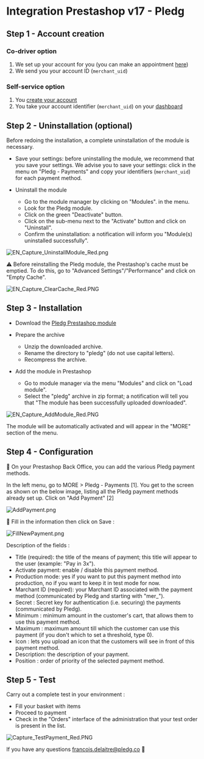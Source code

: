 # Integration Prestashop v17 - Pledg

## Step 1 - Account creation

### Co-driver option

1. We set up your account for you (you can make an appointment [here](https://pledg.co/prenez-rendez-vous/))
2. We send you your account ID (`merchant_uid`)

### Self-service option

1. You [create your account](https://staging.dashboard.ecard.pledg.co/#/)
2. You take your account identifier (`merchant_uid`) on your [dashboard](https://staging.dashboard.ecard.pledg.co/#/)

## Step 2 - Uninstallation (optional)

Before redoing the installation, a complete uninstallation of the module is necessary.

- Save your settings: before uninstalling the module, we recommend that you save your settings.
  We advise you to save your settings: click in the menu on "Pledg - Payments" and copy your identifiers (`merchant_uid`) for each payment method.

- Uninstall the module
  - Go to the module manager by clicking on "Modules".
    in the menu.
  - Look for the Pledg module.
  - Click on the green "Deactivate" button.
  - Click on the sub-menu next to the "Activate" button and click on
    "Uninstall".
  - Confirm the uninstallation: a notification will inform you "Module(s) uninstalled successfully".

![EN_Capture_UninstallModule_Red.png](https://storage.googleapis.com/slite-api-files-production/files/IRZjGiN~EW/ebe6737d-5722-4974-b2d9-b1306a230cb0/EN_Capture_UninstallModule_Red.png)

⚠️ Before reinstalling the Pledg module, the Prestashop's cache must be emptied. To do this, go to "Advanced Settings"/"Performance" and click on "Empty Cache".

![EN_Capture_ClearCache_Red.PNG](https://storage.googleapis.com/slite-api-files-production/files/IRZjGiN~EW/9d637eaa-45a7-4303-9183-fa094a0cba27/EN_Capture_ClearCache_Red.PNG)

## Step 3 - Installation

- Download the [Pledg Prestashop module](https://github.com/pledgcorporate/ecard-prestashop1.7/archive/master.zip)

- Prepare the archive
  - Unzip the downloaded archive.
  - Rename the directory to "pledg" (do not use capital letters).
  - Recompress the archive.

- Add the module in Prestashop
  - Go to module manager via the menu "Modules" and click on "Load module".
  - Select the "pledg" archive in zip format; a notification will tell you that "The module has been successfully uploaded
    downloaded".

![EN_Capture_AddModule_Red.PNG](https://storage.googleapis.com/slite-api-files-production/files/IRZjGiN~EW/a2af32d8-f3b3-4aee-970c-5c63f2ccf8be/EN_Capture_AddModule_Red.PNG)

The module will be automatically activated and will appear in the "MORE" section of the menu.

## Step 4 - Configuration

🔧 On your Prestashop Back Office, you can add the various Pledg payment methods.

In the left menu, go to MORE > Pledg - Payments [1]. You get to the screen as shown on the below image, listing all the Pledg payment methods already set up.
Click on "Add Payment" [2]

![AddPayment.png](https://pledg-assets.s3-eu-west-1.amazonaws.com/ecard-plugin-doc/module/Prestashop1.7/AddPayment.png)

🔖 Fill in the information then click on Save :

![FillNewPayment.png](https://pledg-assets.s3-eu-west-1.amazonaws.com/ecard-plugin-doc/module/Prestashop1.7/FillNewPayment.png)

Description of the fields :

- Title (required): the title of the means of payment; this title will appear to the user (example: "Pay in 3x").
- Activate payment: enable / disable this payment method.
- Production mode: yes if you want to put this payment method into production, no if you want to keep it in test mode for now.
- Marchant ID (required): your Marchant ID associated with the payment method (communicated by Pledg and starting with "mer_").
- Secret : Secret key for authentication (i.e. securing) the payments (communicated by Pledg).
- Minimum : minimum amount in the customer's cart, that allows them to use this payment method.
- Maximum : maximum amount till which the customer can use this payment (if you don't which to set a threshold, type 0).
- Icon : lets you upload an icon that the customers will see in front of this payment method.
- Description: the description of your payment.
- Position : order of priority of the selected payment method.

## Step 5 - Test

Carry out a complete test in your environment :

- Fill your basket with items
- Proceed to payment
- Check in the "Orders" interface of the administration that your test order is present in the list.

![Capture_TestPayment_Red.PNG](https://storage.googleapis.com/slite-api-files-production/files/IRZjGiN~EW/1be289ee-6a00-4d4f-807d-a68ae5e2a4ef/Capture_TestPayment_Red.PNG)

If you have any questions francois.delaitre@pledg.co 👋
